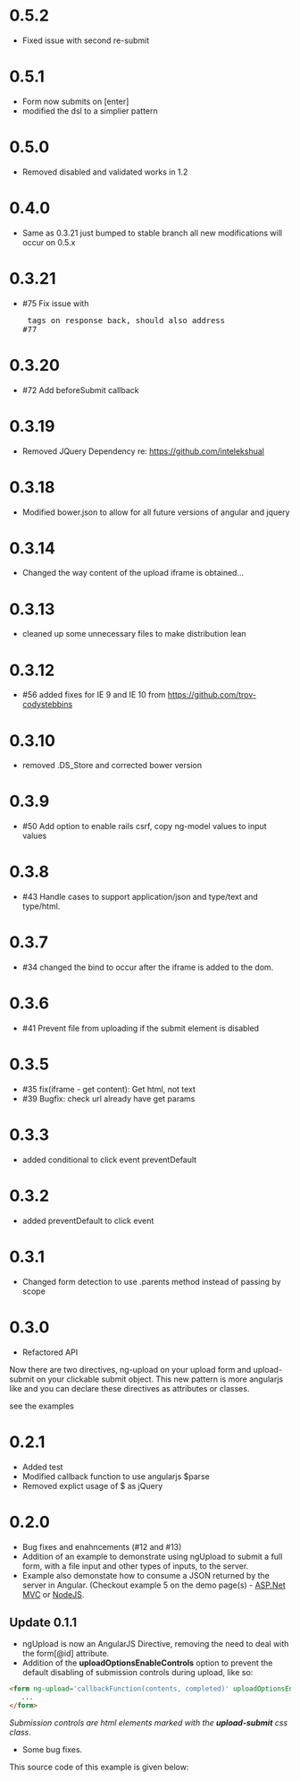 # 0.5.2

* Fixed issue with second re-submit

# 0.5.1

* Form now submits on [enter]
* modified the dsl to a simplier pattern

# 0.5.0
* Removed disabled and validated works in 1.2 

# 0.4.0
* Same as 0.3.21 just bumped to stable branch all new modifications will 
occur on 0.5.x 

# 0.3.21

* #75 Fix issue with <pre> tags on response back, should also address #77

# 0.3.20

* #72 Add beforeSubmit callback

# 0.3.19

* Removed JQuery Dependency re: https://github.com/intelekshual

# 0.3.18

* Modified bower.json to allow for all future versions of angular and
  jquery

# 0.3.14 

* Changed the way content of the upload iframe is obtained...

# 0.3.13

* cleaned up some unnecessary files to make distribution lean

# 0.3.12

* #56 added fixes for IE 9 and IE 10 from https://github.com/trov-codystebbins

# 0.3.10

* removed .DS_Store and corrected bower version

# 0.3.9

* #50 Add option to enable rails csrf, copy ng-model values to input values

# 0.3.8

* #43 Handle cases to support application/json and type/text and type/html.

# 0.3.7

* #34 changed the bind to occur after the iframe is added to the dom.

# 0.3.6

* #41 Prevent file from uploading if the submit element is disabled


# 0.3.5

* #35 fix(iframe - get content): Get html, not text
* #39 Bugfix: check url already have get params

# 0.3.3

* added conditional to click event preventDefault

# 0.3.2

* added preventDefault to click event

# 0.3.1

* Changed form detection to use .parents method instead of passing by scope

# 0.3.0

* Refactored API

Now there are two directives, ng-upload on your upload form and
upload-submit on your clickable submit object.  This new pattern
is more angularjs like and you can declare these directives as 
attributes or classes.

see the examples
 

# 0.2.1

* Added test
* Modified callback function to use angularjs $parse
* Removed explict usage of $ as jQuery

# 0.2.0

* Bug fixes and enahncements (#12 and #13)
* Addition of an example to demonstrate using ngUpload to submit a full form, with a file input and other types of inputs, to the server.
* Example also demonstate how to consume a JSON returned by the server in Angular. (Checkout example 5 on the demo page(s) - [ASP.Net MVC](http://ng-upload.azurewebsites.net) or [NodeJS](http://ng-upload.eu01.aws.af.cm/). 

## Update 0.1.1

* ngUpload is now an AngularJS Directive, removing the need to deal with the form[@id] attribute.
* Addition of the __uploadOptionsEnableControls__ option to prevent the default disabling of submission controls during upload, like so:
``` html
<form ng-upload='callbackFunction(contents, completed)' uploadOptionsEnableControls>
   ...
</form>
``` 
_Submission controls are html elements marked with the **upload-submit** css class_.
* Some bug fixes.


This source code of this example is given below:

